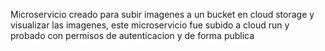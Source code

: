 Microservicio creado para subir imagenes a un bucket en cloud storage y visualizar las imagenes, este microservicio fue subido a cloud run y probado con permisos de autenticacion y de forma publica
